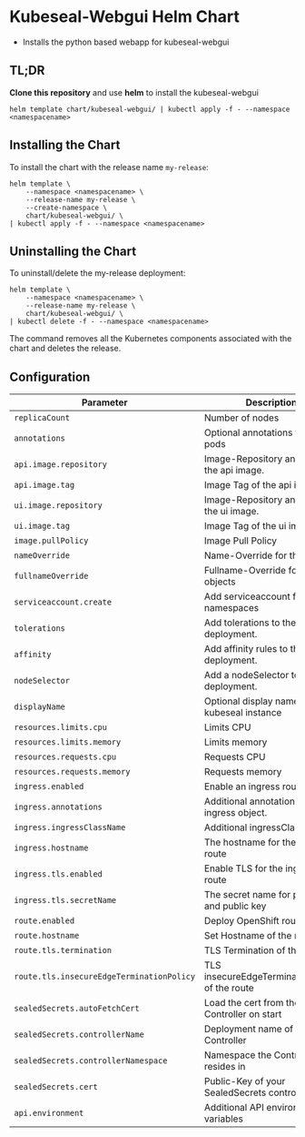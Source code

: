 # Kubeseal-Webgui Helm Chart

* Installs the python based webapp for kubeseal-webgui

## TL;DR

**Clone this repository** and use **helm** to install the kubeseal-webgui

```console
helm template chart/kubeseal-webgui/ | kubectl apply -f - --namespace <namespacename>
```

## Installing the Chart

To install the chart with the release name `my-release`:

```console
helm template \
    --namespace <namespacename> \
    --release-name my-release \
    --create-namespace \
    chart/kubeseal-webgui/ \
| kubectl apply -f - --namespace <namespacename>
```

## Uninstalling the Chart

To uninstall/delete the my-release deployment:

```console
helm template \
    --namespace <namespacename> \
    --release-name my-release \
    chart/kubeseal-webgui/ \
| kubectl delete -f - --namespace <namespacename>
```

The command removes all the Kubernetes components associated with the chart and deletes the release.

## Configuration

| Parameter                                 | Description                                     | Default                          |
| ----------------------------------------- | ----------------------------------------------- | -------------------------------- |
| `replicaCount`                            | Number of nodes                                 | `1`                              |
| `annotations`                             | Optional annotations for the pods               | `{}`                             |
| `api.image.repository`                    | Image-Repository and name of the api image.     | `kubesealwebgui/api`             |
| `api.image.tag`                           | Image Tag of the api image.                     | `4.0.2`                          |
| `ui.image.repository`                     | Image-Repository and name of the ui image.      | `kubesealwebgui/ui`              |
| `ui.image.tag`                            | Image Tag of the ui image.                      | `4.0.2`                          |
| `image.pullPolicy`                        | Image Pull Policy                               | `Always`                         |
| `nameOverride`                            | Name-Override for the objects                   | `""`                             |
| `fullnameOverride`                        | Fullname-Override for the objects               | `""`                             |
| `serviceaccount.create`                   | Add serviceaccount for listing namespaces       | `true`                           |
| `tolerations`                             | Add tolerations to the deployment.              | `[]`                             |
| `affinity`                                | Add affinity rules to the deployment.           | `{}`                             |
| `nodeSelector`                            | Add a nodeSelector to the deployment.           | `{}`                             |
| `displayName`                             | Optional display name for the kubeseal instance | `""`                             |
| `resources.limits.cpu`                    | Limits CPU                                      | `100m`                           |
| `resources.limits.memory`                 | Limits memory                                   | `256Mi`                          |
| `resources.requests.cpu`                  | Requests CPU                                    | `20m`                            |
| `resources.requests.memory`               | Requests memory                                 | `20m`                            |
| `ingress.enabled`                         | Enable an ingress route                         | `false`                          |
| `ingress.annotations`                     | Additional annotations for the ingress object.  | `{}`                             |
| `ingress.ingressClassName`                | Additional ingressClassName.                    | `""`                             |
| `ingress.hostname`                        | The hostname for the ingress route              | `kubeseal-webgui.example.com`    |
| `ingress.tls.enabled`                     | Enable TLS for the ingress route                | `false`                          |
| `ingress.tls.secretName`                  | The secret name for private and public key      | `""`                             |
| `route.enabled`                           | Deploy OpenShift route                          | `false`                          |
| `route.hostname`                          | Set Hostname of the route                       | `""`                             |
| `route.tls.termination`                   | TLS Termination of the route                    | `""`                             |
| `route.tls.insecureEdgeTerminationPolicy` | TLS insecureEdgeTerminationPolicy of the route  | `""`                             |
| `sealedSecrets.autoFetchCert`             | Load the cert from the Controller on start      | `false`                          |
| `sealedSecrets.controllerName`            | Deployment name of the Controller               | `sealed-secrets-controller`      |
| `sealedSecrets.controllerNamespace`       | Namespace the Controller resides in             | `kube-system`                    |
| `sealedSecrets.cert`                      | Public-Key of your SealedSecrets controller     | `""`                             |
| `api.environment`                         | Additional API environment variables            | `{}`                             |
